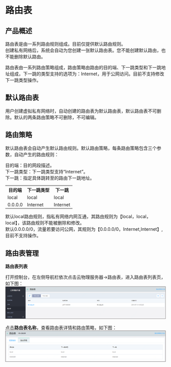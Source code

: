 # 路由表

## 产品概述

路由表是由一系列路由规则组成。目前仅提供默认路由规则。<br/>
创建私有网络后，系统会自动为您创建一张默认路由表。您不能创建默认路由，也不能删除默认路由。<br/>

路由表由一系列路由策略组成，路由策略由路由的目的端、下一跳类型和下一跳地址组成，下一跳的类型支持的选项为：Internet，用于公网访问。目前不支持修改下一跳类型操作。<br/>

## 默认路由表

用户创建虚拟私有网络时，自动创建的路由表为默认路由表，默认路由表不可删除。默认的两条路由策略不可删除，不可编辑。<br/>

## 路由策略

默认路由表会自动产生默认路由规则。默认路由策略，每条路由策略包含三个参数，自动产生的路由规则：<br/>

目的端：目的网段描述。<br/>
下一跳类型：下一跳类型支持“Internet”。<br/>
下一跳：指定具体跳转至的路由下一跳地址。<br/>

<table>
    <tr>
      <th>目的端</th>
      <th>下一跳类型</th>
      <th>下一跳</th>
    </tr>
    <tr>
      <td>local</td>
      <td>local</td>
      <td>local</td>
    </tr>
    <tr>
      <td>0.0.0.0</td>
      <td>Internet</td>
      <td>Internet</td>
    </tr>
  </table>

默认local路由规则，指私有网络内网互通，其路由规则为【local，local，local】，该路由规则不能被删除和修改。<br/>
默认0.0.0.0/0，流量若要访问公网，其规则为【0.0.0.0/0，Internet,Internet】,目前不支持操作。<br/>

## 路由表管理

**路由表列表**

打开控制台，在左侧导航栏依次点击云物理服务器->路由表，进入路由表列表页，如下图：<br/>
![路由列表](../../Image/route-table-list.png)

点击**路由表名称**，查看路由表详情和路由策略，如下图：<br/>
![路由策略](../../Image/route-table-describe.png)





